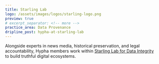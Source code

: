 ```yaml
---
title: Starling Lab
logo: /assets/images/logos/starling-logo.png
preview: true
# excerpt_separator: <!-- more -->
practice_area: Data Provenance
dripline_post: hypha-at-starling-lab
---
```

Alongside experts in news media, historical preservation, and legal accountability, Hypha members work within <a class="link accent" href="https://www.starlinglab.org/">Starling Lab for Data Integrity</a> to build truthful digital ecosystems.
